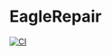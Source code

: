 # EagleRepair

[![CI](https://github.com/marodev/EagleRepair/actions/workflows/ci.yml/badge.svg)](https://github.com/marodev/EagleRepair/actions/workflows/ci.yml)
